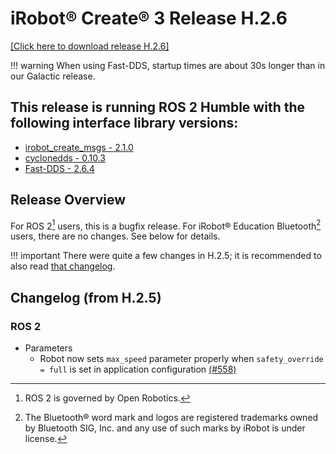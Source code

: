 # iRobot® Create® 3 Release H.2.6
[[Click here to download release H.2.6]](https://github.com/iRobotEducation/create3_docs/releases/download/H.2.6/Create3-H.2.6.swu)

!!! warning
    When using Fast-DDS, startup times are about 30s longer than in our Galactic release.

## This release is running ROS 2 Humble with the following interface library versions:

- [irobot_create_msgs - 2.1.0](https://github.com/iRobotEducation/irobot_create_msgs/tree/2.1.0)
- [cyclonedds - 0.10.3](https://github.com/eclipse-cyclonedds/cyclonedds/tree/0.10.3)
- [Fast-DDS - 2.6.4](https://github.com/eProsima/Fast-DDS/tree/2.6.4)

## Release Overview
For ROS 2[^1] users, this is a bugfix release.
For iRobot® Education Bluetooth[^2] users, there are no changes.
See below for details.

!!! important
    There were quite a few changes in H.2.5; it is recommended to also read [that changelog](../h_2_5).

## Changelog (from H.2.5)
### ROS 2
* Parameters
    * Robot now sets `max_speed` parameter properly when `safety_override = full` is set in application configuration [(#558)](https://github.com/iRobotEducation/create3_docs/issues/558)


[^1]: ROS 2 is governed by Open Robotics.
[^2]: The Bluetooth® word mark and logos are registered trademarks owned by Bluetooth SIG, Inc. and any use of such marks by iRobot is under license.
[^3]: All other trademarks mentioned are the property of their respective owners.
